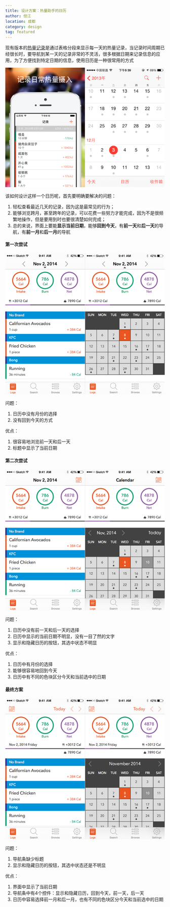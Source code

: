 ```yaml
---
title: 设计方案：热量助手的日历 
author: 但江
location: 成都 
category: design
tag: featured
---
```


现有版本的[热量记录][calorie]是通过表格分段来显示每一天的热量记录，当记录时间周期已经很长时，要导航到某一天的记录非常的不灵活，很多根据日期来记录信息的应用，为了方便找到特定日期的信息，使用日历是一种很常用的方式

![Calorie No Calnedar](/images/calorie-no-calendar.png)

该如何设计这样一个日历呢，首先要明确要解决的问题：

1. 轻松查看最近几天的记录，因为这是最常见的行为；
2. 能够浏览跨月，甚至跨年的记录，可以花费一些努力才能完成，因为不是很频繁地操作，但是要用到时也要很清楚如何完成；
3. 总的来说，界面上要能**显示当前日期**，能够**回到今天**，有**前一天**和**后一天**的导航，有**前一月**和**后一月**的导航

#### 第一次尝试

![Calorie Calendar Beta1](/images/calorie-calendar-beta1.png)

问题：

1. 日历中没有月份的选择
2. 没有回到今天的方式

优点：

1. 很容易地浏览前一天和后一天
2. 标题中显示了当前日期

#### 第二次尝试

![Calorie Calendar Beta2](/images/calorie-calendar-beta2.png)

问题：

1. 日历中没有前一天和后一天的选择
2. 日历中显示的当前日期不明显，没有一目了然的文字
3. 显示和隐藏日历的按钮，其选中状态不明显

优点：

1. 日历中有月份的选择
2. 能够很容易地回到今天
3. 日历中有不同的色块区分今天和当前选中的日期

#### 最终方案

![Calorie Calendar Final](/images/calorie-calendar-final.png)

问题：

1. 导航条缺少标题
2. 显示和隐藏日历的按钮，其选中状态还是不明显

优点：

1. 界面中显示了当前日期
2. 导航条中有4个控件：显示和隐藏日历，回到今天，前一天，后一天
3. 日历中容易选择前一月和后一月，也有不同的色块区分今天和当前选中的日期

[calorie]: http://danthought.com/calorie
